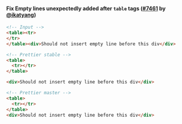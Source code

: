 #### Fix Empty lines unexpectedly added after `table` tags ([#7461](https://github.com/prettier/prettier/pull/7461) by [@ikatyang](https://github.com/ikatyang))

<!-- prettier-ignore -->
```html
<!-- Input -->
<table><tr>
</tr>
</table><div>Should not insert empty line before this div</div>

<!-- Prettier stable -->
<table>
  <tr></tr>
</table>

<div>Should not insert empty line before this div</div>

<!-- Prettier master -->
<table>
  <tr></tr>
</table>
<div>Should not insert empty line before this div</div>
```
